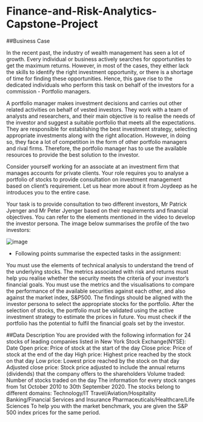 # Finance-and-Risk-Analytics-Capstone-Project

##Business Case

In the recent past, the industry of wealth management has seen a lot of growth. Every individual or business actively searches for opportunities to get the maximum returns. However, in most of the cases, they either lack the skills to identify the right investment opportunity, or there is a shortage of time for finding these opportunities. Hence, this gave rise to the dedicated individuals who perform this task on behalf of the investors for a commission - Portfolio managers.

A portfolio manager makes investment decisions and carries out other related activities on behalf of vested investors. They work with a team of analysts and researchers, and their main objective is to realise the needs of the investor and suggest a suitable portfolio that meets all the expectations. They are responsible for establishing the best investment strategy, selecting appropriate investments along with the right allocation. However, in doing so, they face a lot of competition in the form of other portfolio managers and rival firms. Therefore, the portfolio manager has to use the available resources to provide the best solution to the investor.

Consider yourself working for an associate at an investment firm that manages accounts for private clients. Your role requires you to analyse a portfolio of stocks to provide consultation on investment management based on client’s requirement. Let us hear more about it from Joydeep as he introduces you to the entire case.

Your task is to provide consultation to two different investors, Mr Patrick Jyenger and Mr Peter Jyenger based on their requirements and financial objectives. You can refer to the elements mentioned in the video to develop the investor persona. The image below summarises the profile of the two investors:

![image](https://github.com/amity024/Finance-and-Risk-Analytics-Capstone-Project/assets/108462979/8babb56b-26df-421c-a6a2-147071a3e830)

 - Following points summarise the expected tasks in the assignment:

You must use the elements of technical analysis to understand the trend of the underlying stocks. The metrics associated with risk and returns must help you realise whether the security meets the criteria of your investor’s financial goals.
You must use the metrics and the visualisations to compare the performance of the available securities against each other, and also against the market index, S&P500.
The findings should be aligned with the investor persona to select the appropriate stocks for the portfolio.
After the selection of stocks, the portfolio must be validated using the active investment strategy to estimate the prices in future. You must check if the portfolio has the potential to fulfil the financial goals set by the investor.

##Data Description
  You are provided with the following information for 24 stocks of leading companies listed in New York Stock Exchange(NYSE):
  Date
  Open price: Price of stock at the start of the day
  Close price: Price of stock at the end of the day
  High price: Highest price reached by the stock on that day
  Low price: Lowest price reached by the stock on that day
  Adjusted close price: Stock price adjusted to include the annual returns (dividends) that the company offers to the shareholders
  Volume traded: Number of stocks traded on the day
  The information for every stock ranges from 1st October 2010 to 30th September 2020.
  The stocks belong to different domains:
  Technology/IT
  Travel/Aviation/Hospitality
  Banking/Financial Services and Insurance
  Pharmaceuticals/Healthcare/Life Sciences
  To help you with the market benchmark, you are given the S&P 500 index prices for the same period.
  
